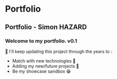 # Portfolio
## Portfolio - Simon HAZARD

### Welcome to my portfolio. v0.1

🚀 I'll keep updating this project through the years to :
* Match with new technologies 🌠
* Adding my new/future projects 🚧
* Be my showcase sandbox 😁
